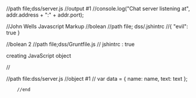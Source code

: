 //path file;dss/server.js
//output #1
//console.log("Chat server listening at", addr.address + ":" + addr.port);


//John Wells Javascript Markup
//bolean
//path file; dss/.jshintrc
//{
  "evil": true
}

//bolean 2
//path file;dss/Gruntfile.js
// jshintrc : true

<!DOCTYPE html>
<html>
<body>
<p>creating JavaScript object</P>

<p id="demo"></p>

<script>
var person = {FirstName:"John", LastName:"Wells", Age:47, EyeColor:"Brown"};

document.getElementById("demo").innerHTML = person.FirstName + person.LastName + "is" + person.Age + "old today.";

</script>

</body>
</html>
//













//path file:dss/server.js
//object  #1
// var data = {
          name: name,
          text: text
        };
        
        //end
